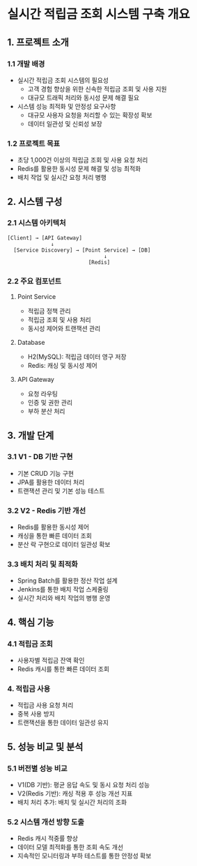 # 실시간 적립금 조회 시스템 구축 개요

## 1. 프로젝트 소개

### 1.1 개발 배경
- 실시간 적립금 조회 시스템의 필요성
  - 고객 경험 향상을 위한 신속한 적립금 조회 및 사용 지원
  - 대규모 트래픽 처리와 동시성 문제 해결 필요
- 시스템 성능 최적화 및 안정성 요구사항
  - 대규모 사용자 요청을 처리할 수 있는 확장성 확보
  - 데이터 일관성 및 신뢰성 보장

### 1.2 프로젝트 목표
- 초당 1,000건 이상의 적립금 조회 및 사용 요청 처리
- Redis를 활용한 동시성 문제 해결 및 성능 최적화
- 배치 작업 및 실시간 요청 처리 병행

## 2. 시스템 구성

### 2.1 시스템 아키텍처
```
[Client] → [API Gateway]
              ↓
  [Service Discovery] → [Point Service] → [DB]
                               ↓
                          [Redis]
```

### 2.2 주요 컴포넌트
1. Point Service
   - 적립금 정책 관리
   - 적립금 조회 및 사용 처리
   - 동시성 제어와 트랜잭션 관리

2. Database
   - H2(MySQL): 적립금 데이터 영구 저장
   - Redis: 캐싱 및 동시성 제어

3. API Gateway
   - 요청 라우팅
   - 인증 및 권한 관리
   - 부하 분산 처리

## 3. 개발 단계

### 3.1 V1 - DB 기반 구현
- 기본 CRUD 기능 구현
- JPA를 활용한 데이터 처리
- 트랜잭션 관리 및 기본 성능 테스트

### 3.2 V2 - Redis 기반 개선
- Redis를 활용한 동시성 제어
- 캐싱을 통한 빠른 데이터 조회
- 분산 락 구현으로 데이터 일관성 확보

### 3.3 배치 처리 및 최적화
- Spring Batch를 활용한 정산 작업 설계
- Jenkins를 통한 배치 작업 스케줄링
- 실시간 처리와 배치 작업의 병행 운영

## 4. 핵심 기능

### 4.1 적립금 조회
- 사용자별 적립금 잔액 확인
- Redis 캐시를 통한 빠른 데이터 조회

### 4. 적립금 사용
- 적립금 사용 요청 처리
- 중복 사용 방지
- 트랜잭션을 통한 데이터 일관성 유지

## 5. 성능 비교 및 분석

### 5.1 버전별 성능 비교
- V1(DB 기반): 평균 응답 속도 및 동시 요청 처리 성능
- V2(Redis 기반): 캐싱 적용 후 성능 개선 지표
- 배치 처리 추가: 배치 및 실시간 처리의 조화

### 5.2 시스템 개선 방향 도출
- Redis 캐시 적중률 향상
- 데이터 모델 최적화를 통한 조회 속도 개선
- 지속적인 모니터링과 부하 테스트를 통한 안정성 확보

